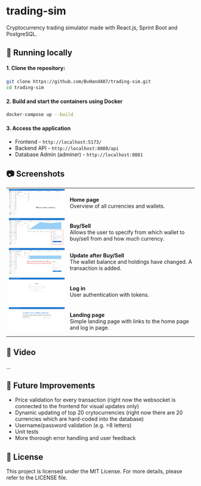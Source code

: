 # trading-sim
Cryptocurrency trading simulator made with React.js, Sprint Boot and PostgreSQL.
<br/>

## 🚀 Running locally
#### 1. Clone the repository:

```bash
git clone https://github.com/BvHand487/trading-sim.git
cd trading-sim
```

#### 2. Build and start the containers using Docker

```bash
docker-compose up --build
```

#### 3. Access the application
* Frontend - ```http://localhost:5173/```
* Backend API - ```http://localhost:8080/api```
* Database Admin (adminer) - ```http://localhost:8081```


## 📷 Screenshots

<table>
  <tr>
    <td>
      <img src="assets/homepage.png?v=2" width="300" />
    </td>
    <td>
      <strong>Home page</strong><br/>
      Overview of all currencies and wallets.
    </td>
  </tr>
  <tr>
    <td>
      <img src="assets/buysell.png?v=2" width="300" />
    </td>
    <td>
      <strong>Buy/Sell</strong><br/>
      Allows the user to specify from which wallet to buy/sell from and how much currency.
    </td>
  </tr>
  <tr>
    <td>
      <img src="assets/updated.png?v=2" width="300" />
    </td>
    <td>
      <strong>Update after Buy/Sell</strong><br/>
      The wallet balance and holdings have changed. A transaction is added.
    </td>
  </tr>
  <tr>
    <td>
      <img src="assets/login.png?v=2" width="300" />
    </td>
    <td>
      <strong>Log in</strong><br/>
        User authentication with tokens.
    </td>
  </tr>
  <tr>
    <td>
      <img src="assets/landing.png?v=2" width="300" />
    </td>
    <td>
      <strong>Landing page</strong><br/>
        Simple landing page with links to the home page and log in page.
    </td>
  </tr>
</table>

## 🎥 Video
...


## 🔮 Future Improvements
* Price validation for every transaction (right now the websocket is connected to the frontend for visual updates only)
* Dynamic updating of top 20 crytocurrencies (right now there are 20 currencies which are hard-coded into the database)
* Username/password validation (e.g. >8 letters)
* Unit tests
* More thorough error handling and user feedback


## 📄 License
This project is licensed under the MIT License. For more details, please refer to the LICENSE file.

